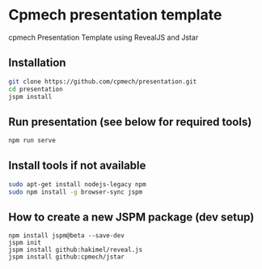 # Cpmech presentation template

cpmech Presentation Template using RevealJS and Jstar

## Installation

```bash
git clone https://github.com/cpmech/presentation.git
cd presentation
jspm install
```

## Run presentation (see below for required tools)

```bash
npm run serve
```

## Install tools if not available

```bash
sudo apt-get install nodejs-legacy npm
sudo npm install -g browser-sync jspm
```

## How to create a new JSPM package (dev setup)
```
npm install jspm@beta --save-dev
jspm init
jspm install github:hakimel/reveal.js
jspm install github:cpmech/jstar
```
